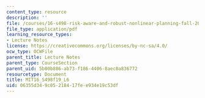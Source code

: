 ```yaml
---
content_type: resource
description: ''
file: /courses/16-s498-risk-aware-and-robust-nonlinear-planning-fall-2019/06355d349c05218417fee934e19c53df_MIT16_S498f19_L6.pdf
file_type: application/pdf
learning_resource_types:
- Lecture Notes
license: https://creativecommons.org/licenses/by-nc-sa/4.0/
ocw_type: OCWFile
parent_title: Lecture Notes
parent_type: CourseSection
parent_uid: 5b00b886-ab73-f186-4406-8aec0a836772
resourcetype: Document
title: MIT16_S498f19_L6
uid: 06355d34-9c05-2184-17fe-e934e19c53df
---
```

